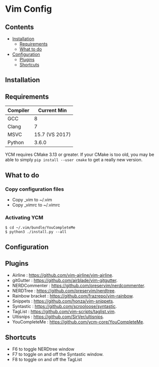 # Vim Config

Contents
--------
- [Installation](#installation)
    - [Requirements](#requirements)
    - [What to do](#what-to-do)
- [Configuration](#configuration)
    - [Plugins](#plugins)
    - [Shortcuts](#shortcuts)

Installation
------------
## Requirements

| Compiler | Current Min |
|-|-|
| GCC | 8 |
| Clang | 7 |
| MSVC | 15.7 (VS 2017) |
| Python | 3.6.0 |

YCM requires CMake 3.13 or greater. If your CMake is too old, you may be able to
simply `pip install --user cmake` to get a really new version.

## What to do

### Copy configuration files

 - Copy _vim to ~/.vim
 - Copy _vimrc to ~/.vimrc

### Activating YCM

```
$ cd ~/.vim/bundle/YouCompleteMe
$ python3 ./install.py --all
```
Configuration
-------
## Plugins

 - Airline : <https://github.com/vim-airline/vim-airline>.
 - gitGutter : <https://github.com/airblade/vim-gitgutter>.
 - NERDCommenter : <https://github.com/preservim/nerdcommenter>.
 - NERDTree : <https://github.com/preservim/nerdtree>.
 - Rainbow bracket : <https://github.com/frazrepo/vim-rainbow>.
 - Snippets : <https://github.com/honza/vim-snippets>.
 - Syntastic : <https://github.com/scrooloose/syntastic>.
 - TagList : <https://github.com/vim-scripts/taglist.vim>.
 - Ultisnips : <https://github.com/SirVer/ultisnips>.
 - YouCompleteMe : <https://github.com/ycm-core/YouCompleteMe>.

## Shortcuts
 - F6 to toggle NERDtree window
 - F7 to toggle on and off the Syntastic window.
 - F8 to toggle on and off the TagList 






